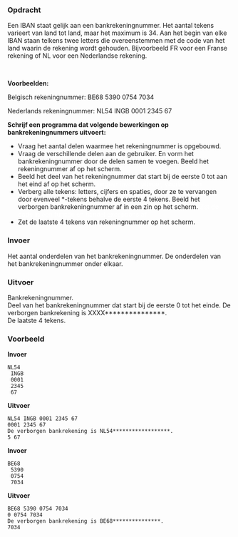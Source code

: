 ### Opdracht
Een IBAN staat gelijk aan een bankrekeningnummer. Het aantal tekens varieert van land tot land, maar het maximum is 34. Aan het begin van elke IBAN staan telkens twee letters die overeenstemmen met de code van het land waarin de rekening wordt gehouden. Bijvoorbeeld FR voor een Franse rekening of NL voor een Nederlandse rekening. 

<br/>

**Voorbeelden:**   

Belgisch rekeningnummer: BE68 5390 0754 7034

Nederlands rekeningnummer: NL54 INGB 0001 2345 67

**Schrijf een programma dat volgende bewerkingen op bankrekeningnummers uitvoert:**
* Vraag het aantal delen waarmee het rekeningnummer is opgebouwd.
* Vraag de verschillende delen aan de gebruiker. En vorm het bankrekeningnummer door de delen samen te voegen. Beeld het rekeningnummer af op het scherm.
* Beeld het deel van het rekeningnummer dat start bij de eerste 0 tot aan het eind af op het scherm. <span style="color:white">negeer invoer, uitvoer, voorbeelden</span>
* Verberg alle tekens: letters, cijfers en spaties, door ze te vervangen door evenveel *-tekens behalve de eerste 4 tekens. Beeld het verborgen bankrekeningnummer af in een zin op het scherm.<span style="color:white"> Zet de code in een functie en handel exceptions af</span>
* Zet de laatste 4 tekens van rekeningnummer op het scherm.

### Invoer

Het aantal onderdelen van het bankrekeningnummer.
De onderdelen van het bankrekeningnummer onder elkaar.

### Uitvoer

Bankrekeningnummer.  
Deel van het bankrekeningnummer dat start bij de eerste 0 tot het einde. 
De verborgen bankrekening is XXXX***************.  
De laatste 4 tekens.

### Voorbeeld

**Invoer**
    
    NL54  
     INGB  
     0001  
     2345  
     67  
    
    
**Uitvoer**

    NL54 INGB 0001 2345 67
    0001 2345 67
    De verborgen bankrekening is NL54******************.
    5 67

**Invoer**

    BE68   
     5390  
     0754  
     7034  
    

**Uitvoer**

    BE68 5390 0754 7034  
    0 0754 7034
    De verborgen bankrekening is BE68***************.
    7034
